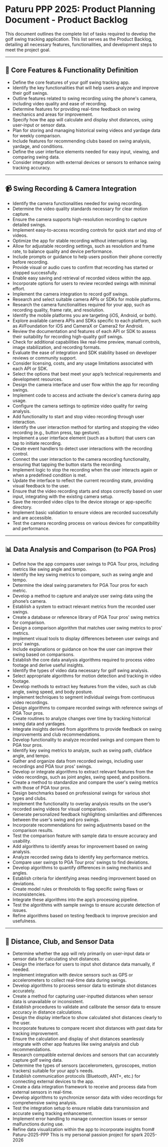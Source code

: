 # Paturu PPP 2025: Product Planning Document - Product Backlog

This document outlines the complete list of tasks required to develop the golf swing tracking application. This list serves as the Product Backlog, detailing all necessary features, functionalities, and development steps to meet the project goal.

---

## 🚀 Core Features & Functionality Definition

* Define the core features of your golf swing tracking app.
* Identify the key functionalities that will help users analyze and improve their golf swings.
* Outline features related to swing recording using the phone's camera, including video quality and ease of recording.
* Determine features for providing real-time feedback on swing mechanics and areas for improvement.
* Specify how the app will calculate and display shot distances, using user-input or sensor data.
* Plan for storing and managing historical swing videos and yardage data for weekly comparison.
* Include features for recommending clubs based on swing analysis, yardage, and conditions.
* Define the user interface elements needed for easy input, viewing, and comparing swing data.
* Consider integration with external devices or sensors to enhance swing tracking accuracy.

---

## 📹 Swing Recording & Camera Integration

* Identify the camera functionalities needed for swing recording.
* Determine the video quality standards necessary for clear motion capture.
* Ensure the camera supports high-resolution recording to capture detailed swings.
* Implement easy-to-access recording controls for quick start and stop of videos.
* Optimize the app for stable recording without interruptions or lag.
* Allow for adjustable recording settings, such as resolution and frame rate, to balance quality and device performance.
* Include prompts or guidance to help users position their phone correctly before recording.
* Provide visual or audio cues to confirm that recording has started or stopped successfully.
* Enable easy saving and retrieval of recorded videos within the app.
* Incorporate options for users to review recorded swings with minimal effort.
* Implement the camera integration to record golf swings.
* Research and select suitable camera APIs or SDKs for mobile platforms.
* Research the camera functionalities required for your app, such as recording quality, frame rate, and resolution.
* Identify the mobile platforms you are targeting (iOS, Android, or both).
* Explore available camera APIs and SDKs specific to each platform, such as AVFoundation for iOS and CameraX or Camera2 for Android.
* Review the documentation and features of each API or SDK to assess their suitability for recording high-quality golf swings.
* Check for additional capabilities like real-time preview, manual controls, image stabilization, and recording formats.
* Evaluate the ease of integration and SDK stability based on developer reviews or community support.
* Consider licensing, costs, and any usage limitations associated with each API or SDK.
* Select the options that best meet your app’s technical requirements and development resources.
* Design the camera interface and user flow within the app for recording swings.
* Implement code to access and activate the device's camera during app usage.
* Configure the camera settings to optimize video quality for swing analysis.
* Add functionality to start and stop video recording through user interaction.
* Identify the user interaction method for starting and stopping the video recording (e.g., button press, tap gesture).
* Implement a user interface element (such as a button) that users can tap to initiate recording.
* Create event handlers to detect user interactions with the recording control.
* Connect the user interaction to the camera recording functionality, ensuring that tapping the button starts the recording.
* Implement logic to stop the recording when the user interacts again or when a predefined condition is met.
* Update the interface to reflect the current recording state, providing visual feedback to the user.
* Ensure that the video recording starts and stops correctly based on user input, integrating with the existing camera setup.
* Save the recorded video clips to the device storage or app-specific directory.
* Implement basic validation to ensure videos are recorded successfully and are accessible.
* Test the camera recording process on various devices for compatibility and performance.

---

## 📊 Data Analysis and Comparison (to PGA Pros)

* Define how the app compares user swings to PGA Tour pros, including metrics like swing angle and tempo.
* Identify the key swing metrics to compare, such as swing angle and tempo.
* Determine the ideal swing parameters for PGA Tour pros for each metric.
* Develop a method to capture and analyze user swing data using the phone’s camera.
* Establish a system to extract relevant metrics from the recorded user swings.
* Create a database or reference library of PGA Tour pros' swing metrics for comparison.
* Design a comparison algorithm that matches user swing metrics to pros’ metrics.
* Implement visual tools to display differences between user swings and pros’ swings.
* Include explanations or guidance on how the user can improve their swing based on comparisons.
* Establish the core data analysis algorithms required to process video footage and derive useful insights.
* Identify the types of video data necessary for golf swing analysis.
* Select appropriate algorithms for motion detection and tracking in video footage.
* Develop methods to extract key features from the video, such as club angle, swing speed, and body posture.
* Implement techniques to segment individual swings from continuous video recordings.
* Design algorithms to compare recorded swings with reference swings of PGA Tour pros.
* Create routines to analyze changes over time by tracking historical swing data and yardages.
* Integrate insights derived from algorithms to provide feedback on swing improvements and club recommendations.
* Develop functionality to analyze recorded swings and compare them to PGA tour pros.
* Identify key swing metrics to analyze, such as swing path, clubface angle, and tempo.
* Gather and organize data from recorded swings, including user recordings and PGA tour pros' swings.
* Develop or integrate algorithms to extract relevant features from the video recordings, such as joint angles, swing speed, and positions.
* Create a method to standardize and compare the user's swing metrics with those of PGA tour pros.
* Design benchmarks based on professional swings for various shot types and clubs.
* Implement the functionality to overlay analysis results on the user’s recorded swing videos for visual comparison.
* Generate personalized feedback highlighting similarities and differences between the user's swing and pro swings.
* Incorporate recommendations for swing adjustments based on the comparison results.
* Test the comparison feature with sample data to ensure accuracy and usability.
* Add algorithms to identify areas for improvement based on swing analysis.
* Analyze recorded swing data to identify key performance metrics.
* Compare user swings to PGA Tour pros’ swings to find deviations.
* Develop algorithms to quantify differences in swing mechanics and angles.
* Establish criteria for identifying areas needing improvement based on deviations.
* Create model rules or thresholds to flag specific swing flaws or inconsistencies.
* Integrate these algorithms into the app’s processing pipeline.
* Test the algorithms with sample swings to ensure accurate detection of issues.
* Refine algorithms based on testing feedback to improve precision and usefulness.

---

## 🎯 Distance, Club, and Sensor Data

* Determine whether the app will rely primarily on user-input data or sensor data for calculating shot distances.
* Design the interface for users to input shot distance data manually, if needed.
* Implement integration with device sensors such as GPS or accelerometers to collect real-time data during swings.
* Develop algorithms to process sensor data to estimate shot distances accurately.
* Create a method for capturing user-inputted distances when sensor data is unavailable or inconsistent.
* Establish procedures to validate and calibrate the sensor data to ensure accuracy in distance calculations.
* Design the display interface to show calculated shot distances clearly to the user.
* Incorporate features to compare recent shot distances with past data for tracking improvement.
* Ensure the calculation and display of shot distances seamlessly integrate with other app features like swing analysis and club recommendations.
* Research compatible external devices and sensors that can accurately capture golf swing data.
* Determine the types of sensors (accelerometers, gyroscopes, motion trackers) suitable for your app's needs.
* Establish communication protocols (Bluetooth, ANT+, etc.) for connecting external devices to the app.
* Create a data integration framework to receive and process data from external sensors in real-time.
* Develop algorithms to synchronize sensor data with video recordings for comprehensive swing analysis.
* Test the integration setup to ensure reliable data transmission and accurate swing tracking enhancement.
* Implement error handling to manage connection issues or sensor malfunctions during use.
* Refine data visualization within the app to incorporate insights from# Paturu-2025-PPP
This is my personal passion project for spark 2025-2026
